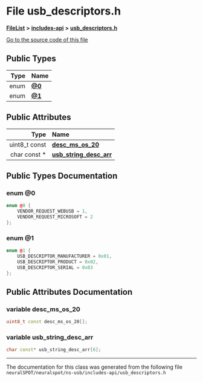 

# File usb\_descriptors.h



[**FileList**](files.md) **>** [**includes-api**](dir_a2a61ebab6bf7d344fb1c36a75cc33e9.md) **>** [**usb\_descriptors.h**](usb__descriptors_8h.md)

[Go to the source code of this file](usb__descriptors_8h_source.md)




















## Public Types

| Type | Name |
| ---: | :--- |
| enum  | [**@0**](#enum-@0)  <br> |
| enum  | [**@1**](#enum-@1)  <br> |




## Public Attributes

| Type | Name |
| ---: | :--- |
|  uint8\_t const | [**desc\_ms\_os\_20**](#variable-desc_ms_os_20)  <br> |
|  char const  \* | [**usb\_string\_desc\_arr**](#variable-usb_string_desc_arr)  <br> |












































## Public Types Documentation




### enum @0 

```C++
enum @0 {
    VENDOR_REQUEST_WEBUSB = 1,
    VENDOR_REQUEST_MICROSOFT = 2
};
```






### enum @1 

```C++
enum @1 {
    USB_DESCRIPTOR_MANUFACTURER = 0x01,
    USB_DESCRIPTOR_PRODUCT = 0x02,
    USB_DESCRIPTOR_SERIAL = 0x03
};
```



## Public Attributes Documentation




### variable desc\_ms\_os\_20 

```C++
uint8_t const desc_ms_os_20[];
```






### variable usb\_string\_desc\_arr 

```C++
char const* usb_string_desc_arr[6];
```




------------------------------
The documentation for this class was generated from the following file `neuralSPOT/neuralspot/ns-usb/includes-api/usb_descriptors.h`

